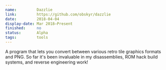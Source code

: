 ```yaml
---
name:         Dazzlie
link:         https://github.com/obskyr/dazzlie
date:         2018-04-04
display-date: Mar 2018—Present
finished:     no
status:       Alpha
tags:         tools
---
```

A program that lets you convert between various retro tile graphics formats and PNG. So far it's been invaluable in my disassemblies, ROM hack build systems, and reverse engineering work!
